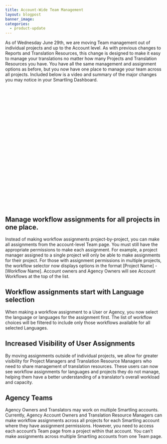 ```yaml
---
title: Account-Wide Team Management
layout: blogpost
banner_image:
categories:
  - product-update
---
```



As of Wednesday June 29th, we are moving Team management out of individual projects and up to the Account level. As with previous changes to Reports and Translation Resources, this change is designed to make it easy to manage your translations no matter how many Projects and Translation Resources you have. You have all the same management and assignment options as before, but you now have one place to manage your team across all projects. Included below is a video and summary of the major changes you may notice in your Smartling Dashboard.

<script src="//fast.wistia.com/embed/medias/qli6lswh3o.jsonp" async=""></script>
<script src="//fast.wistia.com/assets/external/E-v1.js" async=""></script>
<div class="wistia_embed wistia_async_qli6lswh3o" style="height: 382px; width: 630px;"> </div>

## Manage workflow assignments for all projects in one place.

Instead of making workflow assignments project-by-project, you can make all assignments from the account-level Team page. You must still have the appropriate permissions to make each assignment. For example, a project manager assigned to a single project will only be able to make assignments for their project. For those with assignment permissions in multiple projects, the workflow selector now displays options in the format [Project Name] - [Workflow Name]. Account owners and Agency Owners will see Account Workflows at the top of the list.

## Workflow assignments start with Language selection

When making a workflow assignment to a User or Agency, you now select the language or languages for the assignment first. The list of workflow choices will be filtered to include only those workflows available for all selected Languages.

## Increased Visibility of User Assignments

By moving assignments outside of individual projects, we allow for greater visibility for Project Managers and Translation Resource Managers who need to share management of translation resources. These users can now see workflow assignments for languages and projects they do not manage, helping them have a better understanding of a translator’s overall workload and capacity.


## Agency Teams

Agency Owners and Translators may work on multiple Smartling accounts. Currently, Agency Account Owners and Translation Resource Managers can make workflow assignments across all projects for each Smartling account where they have assignment permissions. However, you need to access each account’s Team page from a project within that account. You can’t make assignments across multiple Smartling accounts from one Team page.
